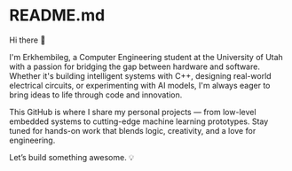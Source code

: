 # README.md

Hi there 👋

I'm Erkhembileg, a Computer Engineering student at the University of Utah with a passion for bridging the gap between hardware and software. Whether it's building intelligent systems with C++, designing real-world electrical circuits, or experimenting with AI models, I'm always eager to bring ideas to life through code and innovation.

This GitHub is where I share my personal projects — from low-level embedded systems to cutting-edge machine learning prototypes. Stay tuned for hands-on work that blends logic, creativity, and a love for engineering.

Let’s build something awesome. 💡
